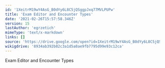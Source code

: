 ```yaml
---
id: '1XeitrM19wY4AsG_B0dYy6L8C5jQSggpJxq77MVLPUPw'
title: 'Exam Editor and Encounter Types'
date: '2021-02-26T15:57:58.346Z'
version: 15
lastAuthor: 'egrzetich'
mimeType: 'text/x-markdown'
links: []
source: 'https://drive.google.com/open?id=1XeitrM19wY4AsG_B0dYy6L8C5jQSggpJxq77MVLPUPw'
wikigdrive: '8934ab392b82c3a1d5a8ae9fb7795d99e93c12ca'
---
```

Exam Editor and Encounter Types
